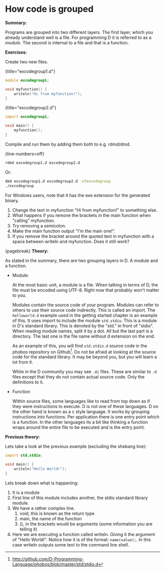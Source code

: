 # How code is grouped
**Summary:**

Programs are grouped into two different layers. The first layer, which you already understand well is a file. For programming D it is referred to as a *module*. The second is internal to a file and that is a function.

**Exercises:**

Create two new files.

{title="excodegroup1.d"}
```D
module excodegroup1;

void myfunction() {
    writeln("Hi from myfunction!");
}
```

{title="excodegroup2.d"}
```D
import excodegroup1;

void main() {
	myfunction();
}
```

Compile and run them by adding them both to e.g. rdmd/dmd.

{line-numbers=off}
```sh
rdmd excodegroup1.d excodegroup2.d
```
Or:

```sh
dmd excodegroup1.d excodegroup2.d -ofexcodegroup
./excodegroup
```

For Windows users, note that it has the exe extension for the generated binary.

1. Change the text in myfunction "Hi from myfunction!" to something else.
2. What happens if you remove the brackets in the main function when "calling" myfunction.
3. Try removing a semicolon.
4. Make the main function output "I'm the main one!".
5. If you remove the bracket around the quoted text in myfunction with a space between writeln and myfunction. Does it still work?

{pagebreak}
**Theory:**

As stated in the summary, there are two grouping layers in D. A module and a function.

- Module:

   At the most basic unit, a module is a file. When talking in terms of D, the file must be encoded using UTF-8. Right now that probably won't matter to you.

   Modules contain the source code of your program. Modules can refer to others to use their source code indirectly. This is called an import. The ``helloworld.d`` example used in the getting started chapter is an example of this. It uses import to include the module ``std.stdio``. This is a module in D's standard library. This is denoted by the "std." in front of "stdio".
   When reading module names, split it by a dot. All but the last part is a directory. The last one is the file name without d extension on the end.

   As an example of this, you will find ``std.stdio.d`` source code in the phobos repository on Github[^phobosStdStdioFile]. Do not be afraid at looking at the source code for the standard library. It may be beyond you, but you will learn a lot from it.

   While in the D community you may see ``.di`` files. These are similar to ``.d`` files except that they do not contain actual source code. Only the definitions to it.
- Function

   Within source files, some languages like to read from top down as if they were instructions to execute. D is not one of these languages. D on the other hand is known as a c style language. It works by grouping instructions into functions. Per application there is one entry point which is a function. In the other languages its a bit like thinking a function wraps around the entire file to be executed and is the entry point.

**Previous theory:**

Lets take a look at the previous example (excluding the shebang line):

```D
import std.stdio;

void main() {
	writeln("Hello World!");
}
```
Lets break down what is happening:

1. It is a module
2. First line of this module includes another, the stdio standard library module.
3. We have a rather complex line.
    1. void, this is known as the return type
    2. main, the name of the function
    3. (), in the brackets would be arguments (some information you are telling it)
4. Here we are executing a function called writeln. Giving it the argument of "Hello World!". Notice how it is of the format: ``name(value);``.
   In this case writeln outputs some text to the command line shell.

[^phobosStdStdioFile]: http://github.com/D-Programming-Language/phobos/blob/master/std/stdio.d